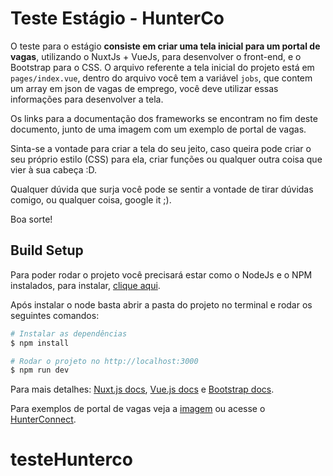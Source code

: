 # Teste Estágio - HunterCo

O teste para o estágio **consiste em criar uma tela inicial para um portal de vagas**, utilizando o NuxtJs + VueJs, para desenvolver o front-end, e o Bootstrap para o CSS.
O arquivo referente a tela inicial do projeto está em `pages/index.vue`, dentro do arquivo você tem a variável `jobs`, que contem um array em json de vagas de emprego, você deve utilizar essas informações para desenvolver a tela.

Os links para a documentação dos frameworks se encontram no fim deste documento, junto de uma imagem com um exemplo de portal de vagas.

Sinta-se a vontade para criar a tela do seu jeito, caso queira pode criar o seu próprio estilo (CSS) para ela, criar funções ou qualquer outra coisa que vier à sua cabeça :D.

Qualquer dúvida que surja você pode se sentir a vontade de tirar dúvidas comigo, ou qualquer coisa, google it ;).

Boa sorte!

## Build Setup
Para poder rodar o projeto você precisará estar como o NodeJs e o NPM instalados, para instalar, [clique aqui](https://nodejs.org/).

Após instalar o node basta abrir a pasta do projeto no terminal e rodar os seguintes comandos:

``` bash
# Instalar as dependências
$ npm install

# Rodar o projeto no http://localhost:3000
$ npm run dev
```

Para mais detalhes: [Nuxt.js docs](https://nuxtjs.org), [Vue.js docs](https://br.vuejs.org) e [Bootstrap docs](https://getbootstrap.com/).

Para exemplos de portal de vagas veja a [imagem](https://web-static.hunterco.com.br/hunterco/old-connect.png) ou acesse o [HunterConnect](https://vagas.hunterco.com.br).
# testeHunterco
